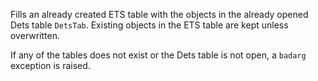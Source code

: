 Fills an already created ETS table with the objects in the already opened Dets
table `DetsTab`. Existing objects in the ETS table are kept unless overwritten.

If any of the tables does not exist or the Dets table is not open, a `badarg`
exception is raised.
